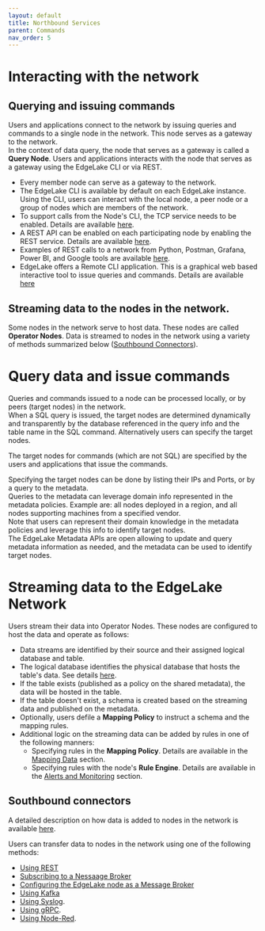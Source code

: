```yaml
---
layout: default
title: Northbound Services
parent: Commands
nav_order: 5
---
```

# Interacting with the network

## Querying and issuing commands

Users and applications connect to the network by issuing queries and commands to a single node in the network. This node serves as a
gateway to the network.  
In the context of data query, the node that serves as a gateway is called a **Query Node**. 
Users and applications interacts with the node that serves as a gateway using the EdgeLake CLI or via REST.
* Every member node can serve as a gateway to the network.
* The EdgeLake CLI is available by default on each EdgeLake instance. Using the CLI, users can interact with the local node, 
a peer node or a group of nodes which are members of the network.
* To support calls from the Node's CLI, the TCP service needs to be enabled. Details are available [here](backgound_services.md#run-tcp-server).  
* A REST API can be enabled on each participating node by enabling the REST service. Details are available [here](backgound_services.md#enable-the-rest-service).
* Examples of REST calls to a network from Python, Postman, Grafana, Power BI, and Google tools are available
      [here](https://github.com/AnyLog-co/documentation/tree/master/northbound%20connectors).
* EdgeLake offers a Remote CLI application. This is a graphical web based interactive tool to issue queries and commands.
Details are available [here](../../northbound/remote_cli)
     
## Streaming data to the nodes in the network.

Some nodes in the network serve to host data. These nodes are called **Operator Nodes**.
Data is streamed to nodes in the network using a variety of methods summarized below ([Southbound Connectors](#southbound-connectors)).

# Query data and issue commands

Queries and commands issued to a node can be processed locally, or by peers (target nodes) in the network.  
When a SQL query is issued, the target nodes are determined dynamically and transparently by the database referenced 
in the query info and the table name in the SQL command. Alternatively users can specify the target nodes.  

The target nodes for commands (which are not SQL) are specified by the users and applications that issue the commands.     

Specifying the target nodes can be done by listing their IPs and Ports, or by a query to the metadata.  
Queries to the metadata can leverage domain info represented in the metadata policies. 
Example are: all nodes deployed in a region, and all nodes supporting machines from a specified vendor.    
Note that users can represent their domain knowledge in the metadata policies and leverage this info to identify target nodes.  
The EdgeLake Metadata APIs are open allowing to update and query metadata information as needed, and the metadata can be used to identify target nodes.

# Streaming data to the EdgeLake Network

Users stream their data into Operator Nodes. These nodes are configured to host the data and operate as follows:
* Data streams are identified by their source and their assigned logical database and table.
* The logical database identifies the physical database that hosts the table's data. 
  See details [here](data_management.md#associate-a-physical-database-to-a-logical-database).
* If the table exists (published as a policy on the shared metadata), the data will be hosted in the table.
* If the table doesn't exist, a schema is created based on the streaming data and published on the metadata.
* Optionally, users defile a **Mapping Policy** to instruct a schema and the mapping rules.
* Additional logic on the streaming data can be added by rules in one of the following manners:
    * Specifying rules in the **Mapping Policy**.
      Details are available in the [Mapping Data](https://github.com/AnyLog-co/documentation/blob/master/mapping%20data%20to%20tables.md#mapping-data) section.
    * Specifying rules with the node's **Rule Engine**.
      Details are available in the [Alerts and Monitoring](https://github.com/AnyLog-co/documentation/blob/master/alerts%20and%20monitoring.md#alerts-and-monitoring) section.
    

## Southbound connectors

A detailed description on how data is added to nodes in the network is available [here](https://github.com/AnyLog-co/documentation/blob/master/adding%20data.md).

Users can transfer data to nodes in the network using one of the following methods:

* [Using REST](https://github.com/AnyLog-co/documentation/blob/master/adding%20data.md#data-transfer-using-a-rest-api)
* [Subscribing to a Nessaage Broker](https://github.com/AnyLog-co/documentation/blob/master/adding%20data.md#subscribing-to-a-third-party-message-broker)
* [Configuring the EdgeLake node as a Message Broker](https://github.com/AnyLog-co/documentation/blob/master/adding%20data.md#configuring-the-anylog-node-as-a-message-broker)
* [Using Kafka](https://github.com/AnyLog-co/documentation/blob/master/using%20kafka.md)
* [Using Syslog](https://github.com/AnyLog-co/documentation/blob/master/using%20syslog.md).
* [Using gRPC](https://github.com/AnyLog-co/documentation/blob/master/using%20grpc.md).
* [Using Node-Red](https://github.com/AnyLog-co/documentation/blob/master/node_red.md).



